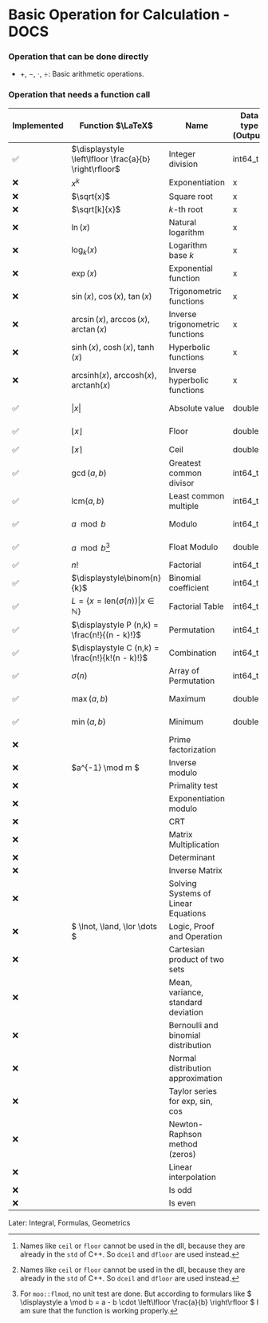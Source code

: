 # Basic Operation for Calculation - DOCS

### Operation that can be done directly

- $+$, $-$, $\cdot$, $\div$: Basic arithmetic operations.

### Operation that needs a function call

| Implemented | Function $\LaTeX$                                                           | Name                                | Data type (Output) | Data type (Input) | Unit Test | Function Call                   | Api           | Dll                   | Supported Api | Notes |
|-------------|-----------------------------------------------------------------------------|-------------------------------------|--------------------|-------------------|-----------|---------------------------------|---------------|-----------------------|---------------|-------|
| ✅           | $\displaystyle \left\lfloor \frac{a}{b} \right\rfloor$                      | Integer division                    | int64_t            | double, double    | ✅         | `moo::idiv`                     | `idiv`        | `idiv`                | Java, Python  |       |
| ❌           | $x^k$                                                                       | Exponentiation                      | x                  | x, x              | ❌         | `moo::pow`                      |               |                       |               |       |
| ❌           | $\sqrt{x}$                                                                  | Square root                         | x                  | x                 | ❌         | `moo::sqrt`                     |               |                       |               |       |
| ❌           | $\sqrt[k]{x}$                                                               | $k$-th root                         | x                  | x, x              | ❌         | `moo::sqrtk`                    |               |                       |               |       |
| ❌           | $\ln(x)$                                                                    | Natural logarithm                   | x                  | x                 | ❌         | `moo::ln`                       |               |                       |               |       |
| ❌           | $\log_k(x)$                                                                 | Logarithm base $k$                  | x                  | x, x              | ❌         | `moo::log`                      |               |                       |               |       |
| ❌           | $\exp(x)$                                                                   | Exponential function                | x                  | x                 | ❌         | `moo::exp`                      |               |                       |               |       |
| ❌           | $\sin(x)$, $\cos(x)$, $\tan(x)$                                             | Trigonometric functions             | x                  | x                 | ❌         | `mod::sin`, etc.                |               |                       |               |       |
| ❌           | $\arcsin(x)$, $\arccos(x)$, $\arctan(x)$                                    | Inverse trigonometric functions     | x                  | x                 | ❌         |                                 |               |                       |               |       |
| ❌           | $\sinh(x)$, $\cosh(x)$, $\tanh(x)$                                          | Hyperbolic functions                | x                  | x                 | ❌         |                                 |               |                       |               |       |
| ❌           | $\mathrm{arcsinh}(x)$, $\mathrm{arccosh}(x)$, $\mathrm{arctanh}(x)$         | Inverse hyperbolic functions        | x                  | x                 | ❌         |                                 |               |                       |               |       |
| ✅           | $\vert x \vert$                                                             | Absolute value                      | double             | double            | ✅         | `moo::absolute`                 | `abs`         | `absolute`            | Java, Python  |       |
| ✅           | $\lfloor x \rfloor$                                                         | Floor                               | double             | double            | ✅         | `moo::floor`                    | `floor`       | `dfloor`[^2]          | Java, Python  |       |
| ✅           | $\lceil x \rceil$                                                           | Ceil                                | double             | double            | ✅         | `moo::ceil`                     | `ceil`        | `dceil`[^2]           | Python        |       |
| ✅           | $\gcd(a, b)$                                                                | Greatest common divisor             | int64_t            | int64_t, int64_t  | ✅         | `moo::gcd`                      | `gcd`         | `gcd`                 | Python        |       |
| ✅           | $\mathrm{lcm}(a, b)$                                                        | Least common multiple               | int64_t            | int64_t, int64_t  | ✅         | `moo::lcm`                      | `lcm`         | `lcm`                 | Python        |       |
| ✅           | $a \mod b$                                                                  | Modulo                              | int64_t            | int64_t, int64_t  | ✅         | `moo::mod`                      | `mod`         | `mod`                 | Python        |       |
| ✅           | $a \mod b$[^1]                                                              | Float Modulo                        | double             | double, double    | ✅         | `moo::flmod`                    | `flmod`       | `flmod`               | Python        |       |
| ✅           | $n!$                                                                        | Factorial                           | int64_t            | int               | ✅         | `moo::fac`                      | `fac`         | `fac`                 | Python        |       |
| ✅           | $\displaystyle\binom{n}{k}$                                                 | Binomial coefficient                | int64_t            | int64_t, int64_t  | ✅         | `moo::binom`                    | `binom`       | `binom`               | Python        |       |
| ✅           | $\displaystyle L = \{ x = \mathrm{len}(\sigma(n)) \vert x \in \mathbb{N}\}$ | Factorial Table                     | int64_t*           | int               | ✅         | `moo::factable` `moo::clearptr` | `factable`    | `factable` `clearptr` | Python        |       |
| ✅           | $\displaystyle P (n,k) = \frac{n!}{(n - k)!}$                               | Permutation                         | int64_t            | int, int          | ✅         | `moo::permutation`              | `permutation` | `permutation`         | Python        |       |
| ✅           | $\displaystyle C (n,k) = \frac{n!}{k!(n - k)!}$                             | Combination                         | int64_t            | int, int          | ✅         | `moo::combination`              | `combination` | `combination`         | Python        |       |
| ✅           | $\displaystyle\sigma(n)$                                                    | Array of Permutation                | int64_t*           | int               | ✅         | `moo::genPerm` `moo::freePerm`  | `genPerm`     | `genPerm` `freePerm`  | Python        |       |
| ✅           | $\max(a,b)$                                                                 | Maximum                             | double             | double, double    | ✅         | `moo::max`                      | `max`         | `max`                 | Python        |       |
| ✅           | $\min(a,b)$                                                                 | Minimum                             | double             | double, double    | ✅         | `moo::min`                      | `min`         | `min`                 | Python        |       |
| ❌           |                                                                             | Prime factorization                 |                    |                   | ❌         |                                 |               |                       |               |       |
| ❌           | $a^{-1} \mod m $                                                            | Inverse modulo                      |                    |                   | ❌         |                                 |               |                       |               |       |
| ❌           |                                                                             | Primality test                      |                    |                   | ❌         |                                 |               |                       |               |       |
| ❌           |                                                                             | Exponentiation modulo               |                    |                   | ❌         |                                 |               |                       |               |       |
| ❌           |                                                                             | CRT                                 |                    |                   | ❌         |                                 |               |                       |               |       |
| ❌           |                                                                             | Matrix Multiplication               |                    |                   | ❌         |                                 |               |                       |               |       |
| ❌           |                                                                             | Determinant                         |                    |                   | ❌         |                                 |               |                       |               |       |
| ❌           |                                                                             | Inverse Matrix                      |                    |                   | ❌         |                                 |               |                       |               |       |
| ❌           |                                                                             | Solving Systems of Linear Equations |                    |                   | ❌         |                                 |               |                       |               |       |
| ❌           | $ \lnot, \land, \lor \dots $                                                | Logic, Proof and Operation          |                    |                   | ❌         |                                 |               |                       |               |       |
| ❌           |                                                                             | Cartesian product of two sets       |                    |                   | ❌         |                                 |               |                       |               |       |
| ❌           |                                                                             | Mean, variance, standard deviation  |                    |                   | ❌         |                                 |               |                       |               |       |
| ❌           |                                                                             | Bernoulli and binomial distribution |                    |                   | ❌         |                                 |               |                       |               |       |
| ❌           |                                                                             | Normal distribution approximation   |                    |                   | ❌         |                                 |               |                       |               |       |
| ❌           |                                                                             | Taylor series for exp, sin, cos     |                    |                   | ❌         |                                 |               |                       |               |       |
| ❌           |                                                                             | Newton-Raphson method (zeros)       |                    |                   | ❌         |                                 |               |                       |               |       |
| ❌           |                                                                             | Linear interpolation                |                    |                   | ❌         |                                 |               |                       |               |       |
| ❌           |                                                                             | Is odd                              |                    |                   | ❌         |                                 |               |                       |               |       |
| ❌           |                                                                             | Is even                             |                    |                   | ❌         |                                 |               |                       |               |       |

Later: Integral, Formulas, Geometrics

[^1]: For `moo::flmod`, no unit test are done. But according to formulars
like $ \displaystyle a \mod b = a - b \cdot \left\lfloor \frac{a}{b} \right\rfloor $ I am sure that the function is
working
properly.
[^2]: Names like `ceil` or `floor` cannot be used in the dll, because they are already in the `std` of C++. So `dceil`
and `dfloor` are used instead.
